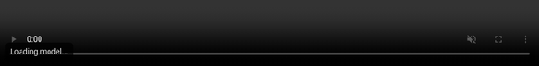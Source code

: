 <!DOCTYPE html>
<html lang="en">
<head>
  <meta charset="UTF-8" />
  <meta name="viewport" content="width=device-width, initial-scale=1" />
  <title>YOLOv8 ONNX Runtime Web Demo</title>
  <style>
    body, html { margin:0; padding:0; background:#222; color:#eee; font-family: Arial,sans-serif; }
    #container { position: relative; width: 100vw; height: 100vh; overflow: hidden; }
    video, canvas { position: absolute; top: 0; left: 0; width: 100%; height: 100%; object-fit: cover; }
    #info { position: absolute; bottom: 10px; left: 10px; background: rgba(0,0,0,0.7); padding: 8px; border-radius: 6px; max-width: 95vw; }
  </style>
</head>
<body>
<div id="container">
  <video id="video" autoplay muted playsinline></video>
  <canvas id="canvas"></canvas>
  <div id="info">Loading model...</div>
</div>

<script src="https://cdn.jsdelivr.net/npm/onnxruntime-web/dist/ort.min.js"></script>

<script>
(async () => {
  const video = document.getElementById('video');
  const canvas = document.getElementById('canvas');
  const ctx = canvas.getContext('2d');
  const info = document.getElementById('info');

  // Set up back camera video
  async function setupCamera() {
    const stream = await navigator.mediaDevices.getUserMedia({
      video: { facingMode: 'environment', width: 640, height: 480 },
      audio: false
    });
    video.srcObject = stream;
    return new Promise(resolve => {
      video.onloadedmetadata = () => {
        resolve(video);
      };
    });
  }

  await setupCamera();

  canvas.width = video.videoWidth;
  canvas.height = video.videoHeight;

  // Load ONNX YOLOv8 model (COCO pretrained weights converted to ONNX & hosted)
  // Note: Replace with a valid publicly hosted model URL for better availability
  const modelURL = 'https://onnxruntimewebdemo.blob.core.windows.net/models/yolov8n.onnx';

  info.innerText = 'Loading YOLOv8 model...';
  const session = await ort.InferenceSession.create(modelURL);
  info.innerText = 'Model loaded. Starting detection...';

  // Postprocessing helper functions:

  // YOLOv8 COCO class labels (80 classes)
  const classes = [
    "person", "bicycle", "car", "motorcycle", "airplane", "bus", "train", "truck", "boat",
    "traffic light", "fire hydrant", "stop sign", "parking meter", "bench", "bird", "cat",
    "dog", "horse", "sheep", "cow", "elephant", "bear", "zebra", "giraffe", "backpack",
    "umbrella", "handbag", "tie", "suitcase", "frisbee", "skis", "snowboard", "sports ball",
    "kite", "baseball bat", "baseball glove", "skateboard", "surfboard", "tennis racket",
    "bottle", "wine glass", "cup", "fork", "knife", "spoon", "bowl", "banana", "apple",
    "sandwich", "orange", "broccoli", "carrot", "hot dog", "pizza", "donut", "cake",
    "chair", "couch", "potted plant", "bed", "dining table", "toilet", "tv", "laptop",
    "mouse", "remote", "keyboard", "cell phone", "microwave", "oven", "toaster",
    "sink", "refrigerator", "book", "clock", "vase", "scissors", "teddy bear", "hair drier",
    "toothbrush"
  ];

  // Helper: preprocess frame to model input
  function preprocess(image) {
    // Resize to 640x640 with letterboxing, normalize to [0,1], transpose HWC->CHW
    const inputSize = 640;
    const canvas = document.createElement('canvas');
    canvas.width = inputSize;
    canvas.height = inputSize;
    const ctx = canvas.getContext('2d');

    // Letterbox scaling
    const scale = Math.min(inputSize / image.width, inputSize / image.height);
    const scaledWidth = image.width * scale;
    const scaledHeight = image.height * scale;
    const dx = (inputSize - scaledWidth) / 2;
    const dy = (inputSize - scaledHeight) / 2;

    ctx.fillStyle = 'black';
    ctx.fillRect(0, 0, inputSize, inputSize);
    ctx.drawImage(image, dx, dy, scaledWidth, scaledHeight);

    // Get image data and convert to Float32 tensor
    const imageData = ctx.getImageData(0, 0, inputSize, inputSize);
    const data = imageData.data;

    const float32Data = new Float32Array(3 * inputSize * inputSize);
    // Normalize and transpose
    for (let i = 0; i < inputSize * inputSize; i++) {
      float32Data[i] = data[i * 4] / 255.0;           // R
      float32Data[i + inputSize * inputSize] = data[i * 4 + 1] / 255.0; // G
      float32Data[i + 2 * inputSize * inputSize] = data[i * 4 + 2] / 255.0; // B
    }

    return new ort.Tensor('float32', float32Data, [1, 3, inputSize, inputSize]);
  }

  // Helper: parse YOLOv8 outputs and do NMS
  function postprocess(output, threshold=0.3, iouThreshold=0.45) {
    // output is [1, 8400, 85] tensor: [x_center, y_center, w, h, conf, class_probs...]

    const data = output.data;
    const numBoxes = output.dims[1];
    const boxes = [];
    for (let i = 0; i < numBoxes; i++) {
      const offset = i * 85;
      const scores = data.subarray(offset + 5, offset + 85);
      const classId = scores.indexOf(Math.max(...scores));
      const classScore = scores[classId];
      const conf = data[offset + 4];
      const finalScore = conf * classScore;
      if (finalScore > threshold) {
        // decode box
        const xCenter = data[offset];
        const yCenter = data[offset + 1];
        const width = data[offset + 2];
        const height = data[offset + 3];
        const xMin = xCenter - width / 2;
        const yMin = yCenter - height / 2;
        boxes.push({
          classId,
          label: classes[classId],
          score: finalScore,
          bbox: [xMin, yMin, width, height]
        });
      }
    }
    // Non-Maximum Suppression (NMS)
    return nms(boxes, iouThreshold);
  }

  // Simple NMS implementation
  function nms(boxes, iouThreshold) {
    boxes.sort((a,b) => b.score - a.score);
    const result = [];
    while (boxes.length > 0) {
      const current = boxes.shift();
      result.push(current);
      boxes = boxes.filter(box => iou(current.bbox, box.bbox) < iouThreshold);
    }
    return result;
  }

  // IOU calculation between two boxes [x,y,w,h]
  function iou(box1, box2) {
    const [x1, y1, w1, h1] = box1;
    const [x2, y2, w2, h2] = box2;
    const area1 = w1 * h1;
    const area2 = w2 * h2;
    const xi1 = Math.max(x1, x2);
    const yi1 = Math.max(y1, y2);
    const xi2 = Math.min(x1 + w1, x2 + w2);
    const yi2 = Math.min(y1 + h1, y2 + h2);
    const interWidth = Math.max(0, xi2 - xi1);
    const interHeight = Math.max(0, yi2 - yi1);
    const interArea = interWidth * interHeight;
    return interArea / (area1 + area2 - interArea);
  }

  // Distance estimation - same heuristic as before
  function estimateDistance(bboxHeight, canvasHeight) {
    const normalized = bboxHeight / canvasHeight;
    if (normalized <= 0) return null;
    const dist = Math.min(4, Math.max(0.3, 1.5 / normalized));
    return dist;
  }

  // Convert meters to steps (roughly 0.75m per step)
  function metersToSteps(m) {
    if (m === null) return null;
    return Math.round(m / 0.75);
  }

  // Speech throttling and priority (biggest box first)
  let lastSpeakTime = 0;
  const speakCooldown = 4000; // 4 sec cooldown

  function speak(text) {
    const now = Date.now();
    if (now - lastSpeakTime > speakCooldown) {
      const utterance = new SpeechSynthesisUtterance(text);
      speechSynthesis.speak(utterance);
      lastSpeakTime = now;
    }
  }

  // Main detection loop
  async function detectFrame() {
    ctx.drawImage(video, 0, 0, canvas.width, canvas.height);

    const inputTensor = preprocess(video);
    const feeds = { images: inputTensor };

    try {
      const results = await session.run(feeds);
      const output = results.output;

      const boxes = postprocess(output, 0.4, 0.5);

      // Clear canvas overlay
      ctx.clearRect(0, 0, canvas.width, canvas.height);
      ctx.drawImage(video, 0, 0, canvas.width, canvas.height);

      if (boxes.length > 0) {
        // Sort by box area descending
        boxes.sort((a, b) => (b.bbox[2] * b.bbox[3]) - (a.bbox[2] * a.bbox[3]));

        // Filter boxes with distance <=4m approx
        const filteredBoxes = boxes.filter(b => {
          const dist = estimateDistance(b.bbox[3] * canvas.height, canvas.height);
          return dist !== null && dist <= 4;
        });

        // Draw boxes and labels
        for (const box of filteredBoxes) {
          const [x, y, w, h] = box.bbox;
          const xPx = x * canvas.width;
          const yPx = y * canvas.height;
          const wPx = w * canvas.width;
          const hPx = h * canvas.height;
          ctx.strokeStyle = '#00FF00';
          ctx.lineWidth = 3;
          ctx.strokeRect(xPx, yPx, wPx, hPx);

          const dist = estimateDistance(hPx, canvas.height);
          const distSteps = metersToSteps(dist);
          const labelText = `${box.label} ${(dist).toFixed(2)}m (${distSteps} steps)`;
          ctx.fillStyle = '#00FF00';
          ctx.font = '18px Arial';
          ctx.fillText(labelText, xPx + 5, yPx + 20);
        }

        // Speak the biggest detected box label + distance
        if (filteredBoxes.length > 0) {
          const biggest = filteredBoxes[0];
          const dist = estimateDistance(biggest.bbox[3] * canvas.height, canvas.height);
          speak(`${biggest.label} at approximately ${dist.toFixed(1)} meters`);
        }
      }

    } catch (e) {
      console.error(e);
      info.innerText = 'Error in detection.';
    }

    requestAnimationFrame(detectFrame);
  }

  detectFrame();

})();
</script>
</body>
</html>
<!DOCTYPE html>
<html lang="en">
<head>
  <meta charset="UTF-8" />
  <meta name="viewport" content="width=device-width, initial-scale=1" />
  <title>YOLOv8 ONNX Runtime Web Demo</title>
  <style>
    body, html { margin:0; padding:0; background:#222; color:#eee; font-family: Arial,sans-serif; }
    #container { position: relative; width: 100vw; height: 100vh; overflow: hidden; }
    video, canvas { position: absolute; top: 0; left: 0; width: 100%; height: 100%; object-fit: cover; }
    #info { position: absolute; bottom: 10px; left: 10px; background: rgba(0,0,0,0.7); padding: 8px; border-radius: 6px; max-width: 95vw; }
  </style>
</head>
<body>
<div id="container">
  <video id="video" autoplay muted playsinline></video>
  <canvas id="canvas"></canvas>
  <div id="info">Loading model...</div>
</div>

<script src="https://cdn.jsdelivr.net/npm/onnxruntime-web/dist/ort.min.js"></script>

<script>
(async () => {
  const video = document.getElementById('video');
  const canvas = document.getElementById('canvas');
  const ctx = canvas.getContext('2d');
  const info = document.getElementById('info');

  // Set up back camera video
  async function setupCamera() {
    const stream = await navigator.mediaDevices.getUserMedia({
      video: { facingMode: 'environment', width: 640, height: 480 },
      audio: false
    });
    video.srcObject = stream;
    return new Promise(resolve => {
      video.onloadedmetadata = () => {
        resolve(video);
      };
    });
  }

  await setupCamera();

  canvas.width = video.videoWidth;
  canvas.height = video.videoHeight;

  // Load ONNX YOLOv8 model (COCO pretrained weights converted to ONNX & hosted)
  // Note: Replace with a valid publicly hosted model URL for better availability
  const modelURL = 'https://onnxruntimewebdemo.blob.core.windows.net/models/yolov8n.onnx';

  info.innerText = 'Loading YOLOv8 model...';
  const session = await ort.InferenceSession.create(modelURL);
  info.innerText = 'Model loaded. Starting detection...';

  // Postprocessing helper functions:

  // YOLOv8 COCO class labels (80 classes)
  const classes = [
    "person", "bicycle", "car", "motorcycle", "airplane", "bus", "train", "truck", "boat",
    "traffic light", "fire hydrant", "stop sign", "parking meter", "bench", "bird", "cat",
    "dog", "horse", "sheep", "cow", "elephant", "bear", "zebra", "giraffe", "backpack",
    "umbrella", "handbag", "tie", "suitcase", "frisbee", "skis", "snowboard", "sports ball",
    "kite", "baseball bat", "baseball glove", "skateboard", "surfboard", "tennis racket",
    "bottle", "wine glass", "cup", "fork", "knife", "spoon", "bowl", "banana", "apple",
    "sandwich", "orange", "broccoli", "carrot", "hot dog", "pizza", "donut", "cake",
    "chair", "couch", "potted plant", "bed", "dining table", "toilet", "tv", "laptop",
    "mouse", "remote", "keyboard", "cell phone", "microwave", "oven", "toaster",
    "sink", "refrigerator", "book", "clock", "vase", "scissors", "teddy bear", "hair drier",
    "toothbrush"
  ];

  // Helper: preprocess frame to model input
  function preprocess(image) {
    // Resize to 640x640 with letterboxing, normalize to [0,1], transpose HWC->CHW
    const inputSize = 640;
    const canvas = document.createElement('canvas');
    canvas.width = inputSize;
    canvas.height = inputSize;
    const ctx = canvas.getContext('2d');

    // Letterbox scaling
    const scale = Math.min(inputSize / image.width, inputSize / image.height);
    const scaledWidth = image.width * scale;
    const scaledHeight = image.height * scale;
    const dx = (inputSize - scaledWidth) / 2;
    const dy = (inputSize - scaledHeight) / 2;

    ctx.fillStyle = 'black';
    ctx.fillRect(0, 0, inputSize, inputSize);
    ctx.drawImage(image, dx, dy, scaledWidth, scaledHeight);

    // Get image data and convert to Float32 tensor
    const imageData = ctx.getImageData(0, 0, inputSize, inputSize);
    const data = imageData.data;

    const float32Data = new Float32Array(3 * inputSize * inputSize);
    // Normalize and transpose
    for (let i = 0; i < inputSize * inputSize; i++) {
      float32Data[i] = data[i * 4] / 255.0;           // R
      float32Data[i + inputSize * inputSize] = data[i * 4 + 1] / 255.0; // G
      float32Data[i + 2 * inputSize * inputSize] = data[i * 4 + 2] / 255.0; // B
    }

    return new ort.Tensor('float32', float32Data, [1, 3, inputSize, inputSize]);
  }

  // Helper: parse YOLOv8 outputs and do NMS
  function postprocess(output, threshold=0.3, iouThreshold=0.45) {
    // output is [1, 8400, 85] tensor: [x_center, y_center, w, h, conf, class_probs...]

    const data = output.data;
    const numBoxes = output.dims[1];
    const boxes = [];
    for (let i = 0; i < numBoxes; i++) {
      const offset = i * 85;
      const scores = data.subarray(offset + 5, offset + 85);
      const classId = scores.indexOf(Math.max(...scores));
      const classScore = scores[classId];
      const conf = data[offset + 4];
      const finalScore = conf * classScore;
      if (finalScore > threshold) {
        // decode box
        const xCenter = data[offset];
        const yCenter = data[offset + 1];
        const width = data[offset + 2];
        const height = data[offset + 3];
        const xMin = xCenter - width / 2;
        const yMin = yCenter - height / 2;
        boxes.push({
          classId,
          label: classes[classId],
          score: finalScore,
          bbox: [xMin, yMin, width, height]
        });
      }
    }
    // Non-Maximum Suppression (NMS)
    return nms(boxes, iouThreshold);
  }

  // Simple NMS implementation
  function nms(boxes, iouThreshold) {
    boxes.sort((a,b) => b.score - a.score);
    const result = [];
    while (boxes.length > 0) {
      const current = boxes.shift();
      result.push(current);
      boxes = boxes.filter(box => iou(current.bbox, box.bbox) < iouThreshold);
    }
    return result;
  }

  // IOU calculation between two boxes [x,y,w,h]
  function iou(box1, box2) {
    const [x1, y1, w1, h1] = box1;
    const [x2, y2, w2, h2] = box2;
    const area1 = w1 * h1;
    const area2 = w2 * h2;
    const xi1 = Math.max(x1, x2);
    const yi1 = Math.max(y1, y2);
    const xi2 = Math.min(x1 + w1, x2 + w2);
    const yi2 = Math.min(y1 + h1, y2 + h2);
    const interWidth = Math.max(0, xi2 - xi1);
    const interHeight = Math.max(0, yi2 - yi1);
    const interArea = interWidth * interHeight;
    return interArea / (area1 + area2 - interArea);
  }

  // Distance estimation - same heuristic as before
  function estimateDistance(bboxHeight, canvasHeight) {
    const normalized = bboxHeight / canvasHeight;
    if (normalized <= 0) return null;
    const dist = Math.min(4, Math.max(0.3, 1.5 / normalized));
    return dist;
  }

  // Convert meters to steps (roughly 0.75m per step)
  function metersToSteps(m) {
    if (m === null) return null;
    return Math.round(m / 0.75);
  }

  // Speech throttling and priority (biggest box first)
  let lastSpeakTime = 0;
  const speakCooldown = 4000; // 4 sec cooldown

  function speak(text) {
    const now = Date.now();
    if (now - lastSpeakTime > speakCooldown) {
      const utterance = new SpeechSynthesisUtterance(text);
      speechSynthesis.speak(utterance);
      lastSpeakTime = now;
    }
  }

  // Main detection loop
  async function detectFrame() {
    ctx.drawImage(video, 0, 0, canvas.width, canvas.height);

    const inputTensor = preprocess(video);
    const feeds = { images: inputTensor };

    try {
      const results = await session.run(feeds);
      const output = results.output;

      const boxes = postprocess(output, 0.4, 0.5);

      // Clear canvas overlay
      ctx.clearRect(0, 0, canvas.width, canvas.height);
      ctx.drawImage(video, 0, 0, canvas.width, canvas.height);

      if (boxes.length > 0) {
        // Sort by box area descending
        boxes.sort((a, b) => (b.bbox[2] * b.bbox[3]) - (a.bbox[2] * a.bbox[3]));

        // Filter boxes with distance <=4m approx
        const filteredBoxes = boxes.filter(b => {
          const dist = estimateDistance(b.bbox[3] * canvas.height, canvas.height);
          return dist !== null && dist <= 4;
        });

        // Draw boxes and labels
        for (const box of filteredBoxes) {
          const [x, y, w, h] = box.bbox;
          const xPx = x * canvas.width;
          const yPx = y * canvas.height;
          const wPx = w * canvas.width;
          const hPx = h * canvas.height;
          ctx.strokeStyle = '#00FF00';
          ctx.lineWidth = 3;
          ctx.strokeRect(xPx, yPx, wPx, hPx);

          const dist = estimateDistance(hPx, canvas.height);
          const distSteps = metersToSteps(dist);
          const labelText = `${box.label} ${(dist).toFixed(2)}m (${distSteps} steps)`;
          ctx.fillStyle = '#00FF00';
          ctx.font = '18px Arial';
          ctx.fillText(labelText, xPx + 5, yPx + 20);
        }

        // Speak the biggest detected box label + distance
        if (filteredBoxes.length > 0) {
          const biggest = filteredBoxes[0];
          const dist = estimateDistance(biggest.bbox[3] * canvas.height, canvas.height);
          speak(`${biggest.label} at approximately ${dist.toFixed(1)} meters`);
        }
      }

    } catch (e) {
      console.error(e);
      info.innerText = 'Error in detection.';
    }

    requestAnimationFrame(detectFrame);
  }

  detectFrame();

})();
</script>
</body>
</html>
